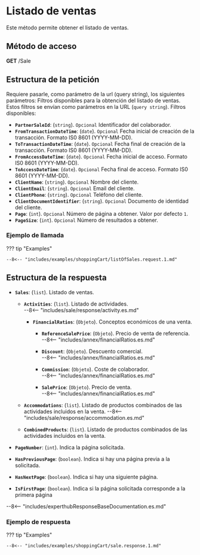# Listado de ventas

Este método permite obtener el listado de ventas.

## Método de acceso

**GET** /Sale

## Estructura de la petición

Requiere pasarle, como parámetro de la url (query string), los siguientes parámetros:
Filtros disponibles para la obtención del listado de ventas. Estos filtros se envían como parámetros en la URL (`query string`). Filtros disponibles:

- **`PartnerSaleId`**: (``string``).  ``Opcional`` Identificador del colaborador.
- **`FromTransactionDateTime`**: (``date``).  ``Opcional`` Fecha inicial de creación de la transacción. Formato IS0 8601 (YYYY-MM-DD).
- **`ToTransactionDateTime`**: (``date``).  ``Opcional`` Fecha final de creación de la transacción. Formato IS0 8601 (YYYY-MM-DD).
- **`FromAccessDateTime`**: (``date``).  ``Opcional`` Fecha inicial de acceso. Formato IS0 8601 (YYYY-MM-DD).
- **`ToAccessDateTime`**: (``date``).  ``Opcional`` Fecha final de acceso. Formato IS0 8601 (YYYY-MM-DD).
- **`ClientName`**: (``string``).  ``Opcional`` Nombre del cliente.
- **`ClientEmail`**: (``string``).  ``Opcional`` Email del cliente.
- **`ClientPhone`**: (``string``).  ``Opcional`` Teléfono del cliente.
- **`ClientDocumentIdentifier`**: (``string``).  ``Opcional`` Documento de identidad del cliente.
- **`Page`**: (``int``).  ``Opcional`` Número de página a obtener. Valor por defecto `1`.
- **`PageSize`**: (``int``).  ``Opcional`` Número de resultados a obtener.
  
### Ejemplo de llamada

??? tip "Examples"

    --8<-- "includes/examples/shoppingCart/listOfSales.request.1.md"

## Estructura de la respuesta

- **`Sales`**: (``list``). Listado de ventas.
    - **`Activities`**: (``list``). Listado de actividades.            
             --8<-- "includes/sale/response/activity.es.md" 
  
        - **`FinancialRatios`**: (``Objeto``). Conceptos económicos de una venta.
          - **`ReferenceSalePrice`**: (``Objeto``). Precio de venta de referencia.          
                  --8<-- "includes/annex/financialRatios.es.md"
          
          - **`Discount`**: (``Objeto``). Descuento comercial.          
                --8<-- "includes/annex/financialRatios.es.md"
              
          - **`Commission`**: (``Objeto``). Coste de colaborador.                
                  --8<-- "includes/annex/financialRatios.es.md"
            
          - **`SalePrice`**: (``Objeto``). Precio de venta.                  
                  --8<-- "includes/annex/financialRatios.es.md"

    - **`Accommodations`**: (``list``). Listado de productos combinados de las actividades incluidos en la venta.
            --8<-- "includes/sale/response/accommodation.es.md"   

    - **`CombinedProducts`**: (``list``). Listado de productos combinados de las actividades incluidos en la venta.
            
- **`PageNumber`**: (``int``). Indica la página solicitada.
- **`HasPreviousPage`**: (``boolean``). Indica si hay una página previa a la solicitada.
- **`HasNextPage`**: (``boolean``). Indica si hay una siguiente página.
- **`IsFirstPage`**: (``boolean``). Indica si la página solicitada corresponde a la primera página

--8<-- "includes/experthubResponseBaseDocumentation.es.md"

### Ejemplo de respuesta

??? tip "Examples"

    --8<-- "includes/examples/shoppingCart/sale.response.1.md"
